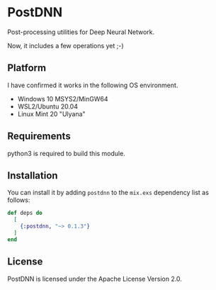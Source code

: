 # PostDNN
Post-processing utilities for Deep Neural Network.

Now, it includes a few operations yet ;-)

## Platform
I have confirmed it works in the following OS environment.

- Windows 10 MSYS2/MinGW64
- WSL2/Ubuntu 20.04
- Linux Mint 20 "Ulyana"

## Requirements
python3 is required to build this module.

## Installation
You can install it by adding `postdnn` to the `mix.exs` dependency list as follows:

```elixir
def deps do
  [
    {:postdnn, "~> 0.1.3"}
  ]
end
```

## License
PostDNN is licensed under the Apache License Version 2.0.
